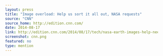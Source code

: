 ```yaml
---
layout: press
title: "Image overload: Help us sort it all out, NASA requests"
source: "CNN"
source_home: http://edition.cnn.com/
date: 2014-08-17
link: http://edition.cnn.com/2014/08/17/tech/nasa-earth-images-help-needed/index.html?hpt=hp_t2
screenshot: cnn.png
featured: no
type: mention
---
```

